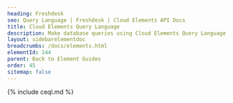 ```yaml
---
heading: Freshdesk
seo: Query Language | Freshdesk | Cloud Elements API Docs
title: Cloud Elements Query Language
description: Make database queries using Cloud Elements Query Language.
layout: sidebarelementdoc
breadcrumbs: /docs/elements.html
elementId: 144
parent: Back to Element Guides
order: 45
sitemap: false
---
```


{% include ceql.md %}
